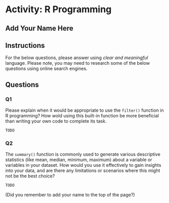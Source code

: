 # Activity: R Programming

## Add Your Name Here

## Instructions

For the below questions, please answer using _clear and meaningful_ language. Please note, you may need to research some of the below questions using online search engines.

## Questions

### Q1

Please explain when it would be appropriate to use the `filter()` function in R programming? How wold using this built-in function be more beneficial than writing your own code to complete its task.

``` text
TODO
```

### Q2

The `summary()` function is commonly used to generate various descriptive statistics (like mean, median, minimum, maximum) about a variable or variables in your dataset. How would you use it effectively to gain insights into your data, and are there any limitations or scenarios where this might not be the best choice?

``` text
TODO
```

(Did you remember to add your name to the top of the page?)